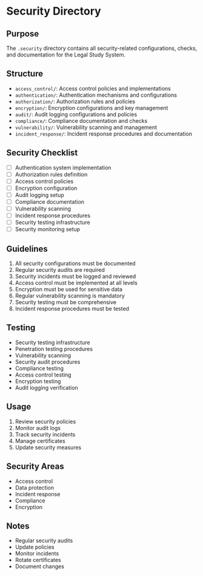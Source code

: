 # Security Directory

## Purpose
The `.security` directory contains all security-related configurations, checks, and documentation for the Legal Study System.

## Structure
- `access_control/`: Access control policies and implementations
- `authentication/`: Authentication mechanisms and configurations
- `authorization/`: Authorization rules and policies
- `encryption/`: Encryption configurations and key management
- `audit/`: Audit logging configurations and policies
- `compliance/`: Compliance documentation and checks
- `vulnerability/`: Vulnerability scanning and management
- `incident_response/`: Incident response procedures and documentation

## Security Checklist
- [ ] Authentication system implementation
- [ ] Authorization rules definition
- [ ] Access control policies
- [ ] Encryption configuration
- [ ] Audit logging setup
- [ ] Compliance documentation
- [ ] Vulnerability scanning
- [ ] Incident response procedures
- [ ] Security testing infrastructure
- [ ] Security monitoring setup

## Guidelines
1. All security configurations must be documented
2. Regular security audits are required
3. Security incidents must be logged and reviewed
4. Access control must be implemented at all levels
5. Encryption must be used for sensitive data
6. Regular vulnerability scanning is mandatory
7. Security testing must be comprehensive
8. Incident response procedures must be tested

## Testing
- Security testing infrastructure
- Penetration testing procedures
- Vulnerability scanning
- Security audit procedures
- Compliance testing
- Access control testing
- Encryption testing
- Audit logging verification

## Usage
1. Review security policies
2. Monitor audit logs
3. Track security incidents
4. Manage certificates
5. Update security measures

## Security Areas
- Access control
- Data protection
- Incident response
- Compliance
- Encryption

## Notes
- Regular security audits
- Update policies
- Monitor incidents
- Rotate certificates
- Document changes 